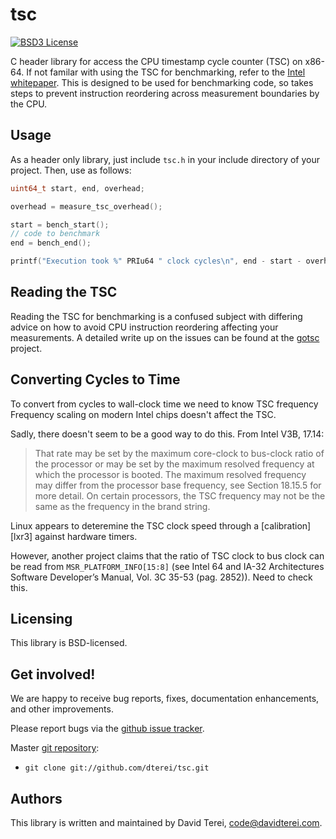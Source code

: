 # tsc

[![BSD3 License](http://img.shields.io/badge/license-BSD3-brightgreen.svg?style=flat)][tl;dr Legal: BSD3]

[tl;dr Legal: BSD3]:
  https://tldrlegal.com/license/bsd-3-clause-license-(revised)
  "BSD3 License"

C header library for access the CPU timestamp cycle counter (TSC) on x86-64. If
not familar with using the TSC for benchmarking, refer to the
[Intel whitepaper][intel1]. This is designed to be used for benchmarking code,
so takes steps to prevent instruction reordering across measurement boundaries
by the CPU.

## Usage

As a header only library, just include `tsc.h` in your include directory of
your project. Then, use as follows:

``` .c
uint64_t start, end, overhead;

overhead = measure_tsc_overhead();

start = bench_start();
// code to benchmark
end = bench_end();

printf("Execution took %" PRIu64 " clock cycles\n", end - start - overhead);
```

## Reading the TSC

Reading the TSC for benchmarking is a confused subject with differing advice on
how to avoid CPU instruction reordering affecting your measurements. A detailed
write up on the issues can be found at the [gotsc][gotsc] project.

## Converting Cycles to Time

To convert from cycles to wall-clock time we need to know TSC frequency
Frequency scaling on modern Intel chips doesn't affect the TSC.

Sadly, there doesn't seem to be a good way to do this. From Intel V3B, 17.14:

> That rate may be set by the maximum core-clock to bus-clock ratio of the
> processor or may be set by the maximum resolved frequency at which the
> processor is booted. The maximum resolved frequency may differ from the
> processor base frequency, see Section 18.15.5 for more detail. On certain
> processors, the TSC frequency may not be the same as the frequency in the
> brand string.

Linux appears to deteremine the TSC clock speed through a [calibration] [lxr3]
against hardware timers.

However, another project claims that the ratio of TSC clock to bus clock can be
read from `MSR_PLATFORM_INFO[15:8]` (see Intel 64 and IA-32 Architectures
Software Developer’s Manual, Vol. 3C 35-53 (pag. 2852)). Need to check this.

## Licensing

This library is BSD-licensed.

## Get involved!

We are happy to receive bug reports, fixes, documentation enhancements,
and other improvements.

Please report bugs via the
[github issue tracker](http://github.com/dterei/tsc/issues).

Master [git repository](http://github.com/dterei/tsc):

* `git clone git://github.com/dterei/tsc.git`

## Authors

This library is written and maintained by David Terei, <code@davidterei.com>.

[intel1]: http://www.intel.com/content/www/us/en/embedded/training/ia-32-ia-64-benchmark-code-execution-paper.html
[gotsc]: https://github.com/dterei/gotsc

